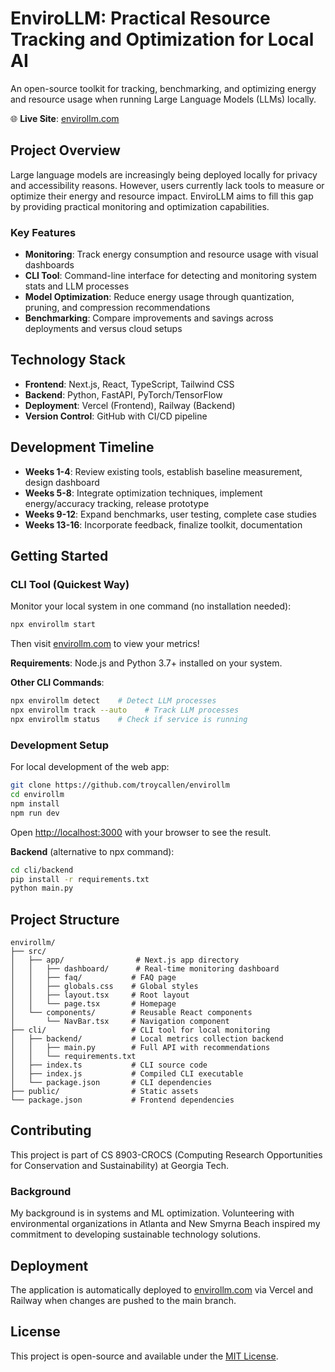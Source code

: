 # EnviroLLM: Practical Resource Tracking and Optimization for Local AI

An open-source toolkit for tracking, benchmarking, and optimizing energy and resource usage when running Large Language Models (LLMs) locally.

🌐 **Live Site**: [envirollm.com](https://envirollm.com)

## Project Overview

Large language models are increasingly being deployed locally for privacy and accessibility reasons. However, users currently lack tools to measure or optimize their energy and resource impact. EnviroLLM aims to fill this gap by providing practical monitoring and optimization capabilities.

### Key Features
- **Monitoring**: Track energy consumption and resource usage with visual dashboards
- **CLI Tool**: Command-line interface for detecting and monitoring system stats and LLM processes
- **Model Optimization**: Reduce energy usage through quantization, pruning, and compression recommendations
- **Benchmarking**: Compare improvements and savings across deployments and versus cloud setups

## Technology Stack

- **Frontend**: Next.js, React, TypeScript, Tailwind CSS
- **Backend**: Python, FastAPI, PyTorch/TensorFlow
- **Deployment**: Vercel (Frontend), Railway (Backend)
- **Version Control**: GitHub with CI/CD pipeline

## Development Timeline

- **Weeks 1-4**: Review existing tools, establish baseline measurement, design dashboard
- **Weeks 5-8**: Integrate optimization techniques, implement energy/accuracy tracking, release prototype
- **Weeks 9-12**: Expand benchmarks, user testing, complete case studies
- **Weeks 13-16**: Incorporate feedback, finalize toolkit, documentation

## Getting Started

### CLI Tool (Quickest Way)

Monitor your local system in one command (no installation needed):

```bash
npx envirollm start
```

Then visit [envirollm.com](https://envirollm.com) to view your metrics!

**Requirements**: Node.js and Python 3.7+ installed on your system.

**Other CLI Commands**:
```bash
npx envirollm detect    # Detect LLM processes
npx envirollm track --auto    # Track LLM processes
npx envirollm status    # Check if service is running
```

### Development Setup

For local development of the web app:

```bash
git clone https://github.com/troycallen/envirollm
cd envirollm
npm install
npm run dev
```

Open [http://localhost:3000](http://localhost:3000) with your browser to see the result.

**Backend** (alternative to npx command):
```bash
cd cli/backend
pip install -r requirements.txt
python main.py
```

## Project Structure

```
envirollm/
├── src/
│   ├── app/                # Next.js app directory
│   │   ├── dashboard/      # Real-time monitoring dashboard
│   │   ├── faq/           # FAQ page
│   │   ├── globals.css    # Global styles
│   │   ├── layout.tsx     # Root layout
│   │   └── page.tsx       # Homepage
│   └── components/        # Reusable React components
│       └── NavBar.tsx     # Navigation component
├── cli/                   # CLI tool for local monitoring
│   ├── backend/           # Local metrics collection backend
│   │   ├── main.py        # Full API with recommendations
│   │   └── requirements.txt
│   ├── index.ts           # CLI source code
│   ├── index.js           # Compiled CLI executable
│   └── package.json       # CLI dependencies
├── public/                # Static assets
└── package.json           # Frontend dependencies
```

## Contributing

This project is part of CS 8903-CROCS (Computing Research Opportunities for Conservation and Sustainability) at Georgia Tech. 

### Background

My background is in systems and ML optimization. Volunteering with environmental organizations in Atlanta and New Smyrna Beach inspired my commitment to developing sustainable technology solutions.

## Deployment

The application is automatically deployed to [envirollm.com](https://envirollm.com) via Vercel and Railway when changes are pushed to the main branch.

## License

This project is open-source and available under the [MIT License](LICENSE).
